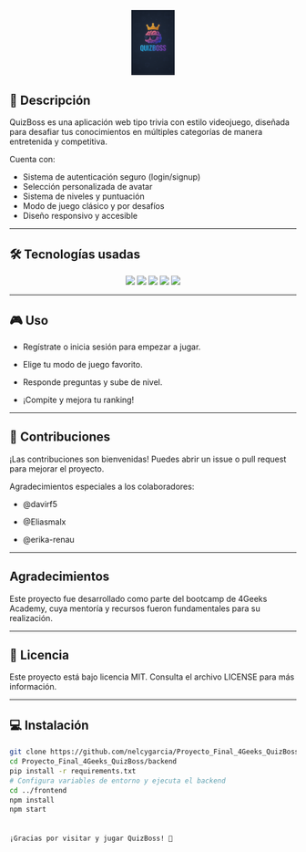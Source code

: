 <p align="center">
  <img src="./banner-quizboss.png" alt="Captura de QuizBoss" width="15%" />
</p>

## 🚀 Descripción

QuizBoss es una aplicación web tipo trivia con estilo videojuego, diseñada para desafiar tus conocimientos en múltiples categorías de manera entretenida y competitiva.  

Cuenta con:  
- Sistema de autenticación seguro (login/signup)  
- Selección personalizada de avatar  
- Sistema de niveles y puntuación  
- Modo de juego clásico y por desafíos  
- Diseño responsivo y accesible  

---

## 🛠 Tecnologías usadas

<p align="center">
  <img src="https://img.shields.io/badge/React-61DAFB?style=for-the-badge&logo=react&logoColor=black" />
  <img src="https://img.shields.io/badge/Bootstrap-7952B3?style=for-the-badge&logo=bootstrap&logoColor=white" />
  <img src="https://img.shields.io/badge/Flask-000000?style=for-the-badge&logo=flask&logoColor=white" />
  <img src="https://img.shields.io/badge/JWT-000000?style=for-the-badge&logo=jsonwebtokens&logoColor=white" />
  <img src="https://img.shields.io/badge/SQLAlchemy-3676AB?style=for-the-badge&logo=sqlalchemy&logoColor=white" />
</p>

---

## 🎮 Uso
- Regístrate o inicia sesión para empezar a jugar.

- Elige tu modo de juego favorito.

-  Responde preguntas y sube de nivel.

- ¡Compite y mejora tu ranking!
---
## 🤝 Contribuciones

¡Las contribuciones son bienvenidas! Puedes abrir un issue o pull request para mejorar el proyecto.

Agradecimientos especiales a los colaboradores:

- @davirf5

- @Eliasmalx

- @erika-renau
---
##  Agradecimientos

Este proyecto fue desarrollado como parte del bootcamp de 4Geeks Academy, cuya mentoría y recursos fueron fundamentales para su realización.

---

##  📄 Licencia

Este proyecto está bajo licencia MIT. Consulta el archivo LICENSE para más información.

---
## 💻 Instalación
```bash
git clone https://github.com/nelcygarcia/Proyecto_Final_4Geeks_QuizBoss.git
cd Proyecto_Final_4Geeks_QuizBoss/backend
pip install -r requirements.txt
# Configura variables de entorno y ejecuta el backend
cd ../frontend
npm install
npm start


¡Gracias por visitar y jugar QuizBoss! 🚀







